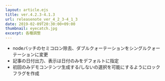 ```yaml
---
layout: article.ejs
title: ver.4.2.3-4.1.3
url: releasenote_ver_4_2_3-4_1_3
date: 2019-02-09T20:30:00+09:00
thumbnail: eyecatch.jpg
excerpt: 各種調整
---
```


- nodeバッチのセミコロン除去、ダブルクォーテーションをシングルクォーテーションに変更
- 記事の日付出力、表示は日付のみをデフォルトに指定
- 初回のみデモコンテンツ生成する/しないの選択を可能にするようにロックフラグを作成
